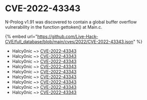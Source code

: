 # CVE-2022-43343

N-Prolog v1.91 was discovered to contain a global buffer overflow vulnerability in the function gettoken() at Main.c.

{% embed url="https://github.com/Live-Hack-CVE/full_database/blob/main/cves/2022/CVE-2022-43343.json" %}


* Halcy0nic ~> [CVE-2022-43343](https://www.alice-snow.ru/2022/database/cve-2022-43343/cve-2022-43343-halcy0nic)
* Halcy0nic ~> [CVE-2022-43343](https://www.alice-snow.ru/2022/database/cve-2022-43343/cve-2022-43343-halcy0nic)
* Halcy0nic ~> [CVE-2022-43343](https://www.alice-snow.ru/2022/database/cve-2022-43343/cve-2022-43343-halcy0nic)
* Halcy0nic ~> [CVE-2022-43343](https://www.alice-snow.ru/2022/database/cve-2022-43343/cve-2022-43343-halcy0nic)
* Halcy0nic ~> [CVE-2022-43343](https://www.alice-snow.ru/2022/database/cve-2022-43343/cve-2022-43343-halcy0nic)
* Halcy0nic ~> [CVE-2022-43343](https://www.alice-snow.ru/2022/database/cve-2022-43343/cve-2022-43343-halcy0nic)
* Halcy0nic ~> [CVE-2022-43343](https://www.alice-snow.ru/2022/database/cve-2022-43343/cve-2022-43343-halcy0nic)
* Halcy0nic ~> [CVE-2022-43343](https://www.alice-snow.ru/2022/database/cve-2022-43343/cve-2022-43343-halcy0nic)
* Halcy0nic ~> [CVE-2022-43343](https://www.alice-snow.ru/2022/database/cve-2022-43343/cve-2022-43343-halcy0nic)